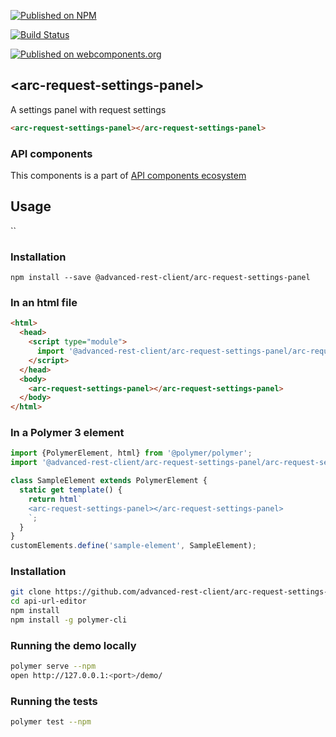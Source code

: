 [![Published on NPM](https://img.shields.io/npm/v/@advanced-rest-client/arc-request-settings-panel.svg)](https://www.npmjs.com/package/@advanced-rest-client/arc-request-settings-panel)

[![Build Status](https://travis-ci.org/advanced-rest-client/arc-request-settings-panel.svg?branch=stage)](https://travis-ci.org/advanced-rest-client/arc-request-settings-panel)

[![Published on webcomponents.org](https://img.shields.io/badge/webcomponents.org-published-blue.svg)](https://www.webcomponents.org/element/advanced-rest-client/arc-request-settings-panel)

## &lt;arc-request-settings-panel&gt;

A settings panel with request settings


```html
<arc-request-settings-panel></arc-request-settings-panel>
```

### API components

This components is a part of [API components ecosystem](https://elements.advancedrestclient.com/)

## Usage
``
### Installation
```
npm install --save @advanced-rest-client/arc-request-settings-panel
```

### In an html file

```html
<html>
  <head>
    <script type="module">
      import '@advanced-rest-client/arc-request-settings-panel/arc-request-settings-panel.js';
    </script>
  </head>
  <body>
    <arc-request-settings-panel></arc-request-settings-panel>
  </body>
</html>
```

### In a Polymer 3 element

```js
import {PolymerElement, html} from '@polymer/polymer';
import '@advanced-rest-client/arc-request-settings-panel/arc-request-settings-panel.js';

class SampleElement extends PolymerElement {
  static get template() {
    return html`
    <arc-request-settings-panel></arc-request-settings-panel>
    `;
  }
}
customElements.define('sample-element', SampleElement);
```

### Installation

```sh
git clone https://github.com/advanced-rest-client/arc-request-settings-panel
cd api-url-editor
npm install
npm install -g polymer-cli
```

### Running the demo locally

```sh
polymer serve --npm
open http://127.0.0.1:<port>/demo/
```

### Running the tests
```sh
polymer test --npm
```

